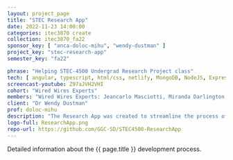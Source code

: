 ```yaml
---
layout: project_page
title: "STEC Research App"
date: 2022-11-23 14:00:00
categories: itec3870 create
collection: itec3870_fa22
sponsor_key: [ "anca-doloc-mihu", "wendy-dustman" ]
project_key: "stec-research-app"
semester_key: "fa22"

phrase: "Helping STEC-4500 Undergrad Research Project class"
tech: [ angular, typescript, html/css, netlify, MongoDB, NodeJS, Express, bootstrap ]
screencast-youtube: Z97aJVH2VHI
cohort: "Wired Wires Experts"
members: "Wired Wires Experts: Jeancarlo Masciotti, Miranda Darlington, Andres Almaraz, Jafet Leon-Perez"
client: "Dr Wendy Dustman"
prof: doloc-mihu
description: "The Research App was created to streamline the process of assisting students, faculty, and the STEC Coordinator with applying for the STEC-4500 Undergrad Research Project class."
logo-full: ResearchApp.png
repo-url: https://github.com/GGC-SD/STEC4500-ResearchApp
---
```


Detailed information about the {{ page.title }} development process.

<!-- lightgallery -->
<script src="https://code.jquery.com/jquery-2.2.4.min.js"></script>
<script src="https://cdn.jsdelivr.net/lightgallery/1.3.7/js/lightgallery.min.js"></script>
<script src="https://cdn.jsdelivr.net/g/lg-zoom"></script>

<script type="text/javascript">
    $(document).ready(function() {
    $("body").lightGallery({
    zoom: true,
    selector: 'a#lightgallery',
    selectWithin: 'body'
    });
    });
</script>

[ggc]: http://www.ggc.edu
[gunay-ggc]: http://www.ggc.edu/about-ggc/directory/cengiz-gunay
[doloc-ggc]: http://www.ggc.edu/about-ggc/directory/anca-doloc-mihu
